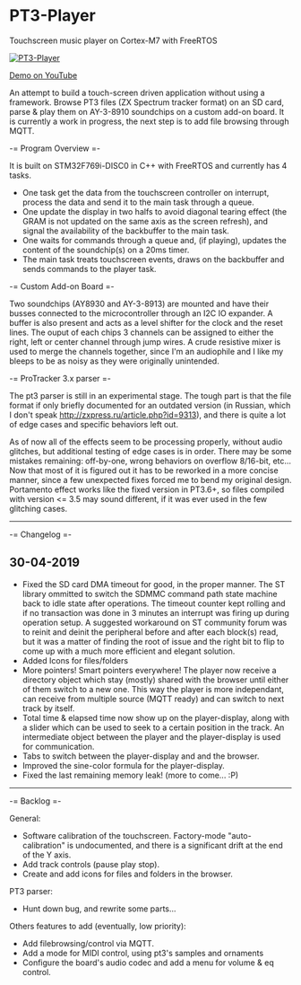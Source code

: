 # PT3-Player
Touchscreen music player on Cortex-M7 with FreeRTOS

[![PT3-Player](http://img.youtube.com/vi/uLp3UKVO3BU/0.jpg)](http://www.youtube.com/watch?v=uLp3UKVO3BU)

[Demo on YouTube](https://www.youtube.com/watch?v=uLp3UKVO3BU)

An attempt to build a touch-screen driven application without using a framework. 
Browse PT3 files (ZX Spectrum tracker format) on an SD card, parse & play them on 
AY-3-8910 soundchips on a custom add-on board.
It is currently a work in progress, the next step is to add file browsing through MQTT.


-= Program Overview =-

It is built on STM32F769i-DISC0 in C++ with FreeRTOS and currently has 4 tasks. 
- One task get the data from the touchscreen controller on interrupt, process the data and send it to the main task 
through a queue.
- One update the display in two halfs to avoid diagonal tearing effect (the GRAM is not updated on the same axis as 
the screen refresh), and signal the availability of the backbuffer to the main task.
- One waits for commands through a queue and, (if playing), updates the content of the soundchip(s) on a 20ms timer.
- The main task treats touchscreen events, draws on the backbuffer and sends commands to the player task.


-= Custom Add-on Board =-

Two soundchips (AY8930 and AY-3-8913) are mounted and have their busses connected to the microcontroller through an 
I2C IO expander. A buffer is also present and acts as a level shifter for the clock and the reset lines. The ouput of
each chips 3 channels can be assigned to either the right, left or center channel through jump wires. A crude resistive
mixer is used to merge the channels together, since I'm an audiophile and I like my bleeps to be as noisy as they were originally 
unintended.

-= ProTracker 3.x parser =- 

The pt3 parser is still in an experimental stage. The tough part is that the file format if only briefly documented for an outdated
version (in Russian, which I don't speak <http://zxpress.ru/article.php?id=9313>), and there is quite a lot of edge cases and specific behaviors left out.

As of now all of the effects seem to be processing properly, without audio glitches, but additional testing of edge cases
is in order. There may be some mistakes remaining: off-by-one, wrong behaviors on overflow 8/16-bit, etc...
Now that most of it is figured out it has to be reworked in a more concise manner, since a few unexpected fixes forced me to bend
my original design.
Portamento effect works like the fixed version in PT3.6+, so files compiled with version <= 3.5 may sound different, if it was 
ever used in the few glitching cases.

------------------------------------------------------------------------------

-= Changelog =-

## 30-04-2019
- Fixed the SD card DMA timeout for good, in the proper manner. The ST library ommitted to switch the SDMMC command path state machine back to idle state after operations. The timeout counter kept rolling and if no transaction was done in 3 minutes an interrupt was firing up during operation setup. A suggested workaround on ST community forum was to reinit and deinit the peripheral before and after each block(s) read, but it was a matter of finding the root of issue and the right bit to flip to come up with a much more efficient and elegant solution.
- Added Icons for files/folders
- More pointers! Smart pointers everywhere! The player now receive a directory object which stay (mostly) shared with the browser until either of them switch to a new one. This way the player is more independant, can receive from multiple source (MQTT ready) and can switch to next track by itself.
- Total time & elapsed time now show up on the player-display, along with a slider which can be used to seek to a certain position in the track. An intermediate object between the player and the player-display is used for communication.
- Tabs to switch between the player-display and and the browser.
- Improved the sine-color formula for the player-display.
- Fixed the last remaining memory leak! (more to come... :P)

------------------------------------------------------------------------------
-= Backlog =-

General: 
- Software calibration of the touchscreen. Factory-mode "auto-calibration" is
  undocumented, and there is a significant drift at the end of the Y axis.
- Add track controls (pause play stop).
- Create and add icons for files and folders in the browser.

PT3 parser:
- Hunt down bug, and rewrite some parts...

Others features to add (eventually, low priority):
- Add filebrowsing/control via MQTT.
- Add a mode for MIDI control, using pt3's samples and ornaments
- Configure the board's audio codec and add a menu for volume & eq control.
